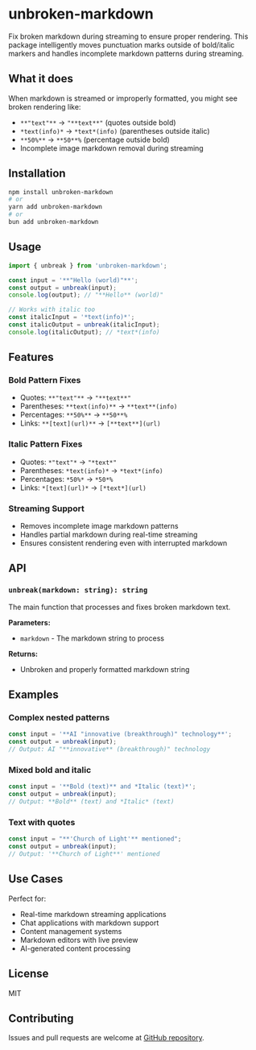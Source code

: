 # unbroken-markdown

Fix broken markdown during streaming to ensure proper rendering. This package intelligently moves punctuation marks outside of bold/italic markers and handles incomplete markdown patterns during streaming.

## What it does

When markdown is streamed or improperly formatted, you might see broken rendering like:

- `**"text"**` → `"**text**"` (quotes outside bold)
- `*text(info)*` → `*text*(info)` (parentheses outside italic)
- `**50%**` → `**50**%` (percentage outside bold)
- Incomplete image markdown removal during streaming

## Installation

```bash
npm install unbroken-markdown
# or
yarn add unbroken-markdown
# or
bun add unbroken-markdown
```

## Usage

```typescript
import { unbreak } from 'unbroken-markdown';

const input = '**"Hello (world)"**';
const output = unbreak(input);
console.log(output); // "**Hello** (world)"

// Works with italic too
const italicInput = '*text(info)*';
const italicOutput = unbreak(italicInput);
console.log(italicOutput); // *text*(info)
```

## Features

### Bold Pattern Fixes

- Quotes: `**"text"**` → `"**text**"`
- Parentheses: `**text(info)**` → `**text**(info)`
- Percentages: `**50%**` → `**50**%`
- Links: `**[text](url)**` → `[**text**](url)`

### Italic Pattern Fixes

- Quotes: `*"text"*` → `"*text*"`
- Parentheses: `*text(info)*` → `*text*(info)`
- Percentages: `*50%*` → `*50*%`
- Links: `*[text](url)*` → `[*text*](url)`

### Streaming Support

- Removes incomplete image markdown patterns
- Handles partial markdown during real-time streaming
- Ensures consistent rendering even with interrupted markdown

## API

### `unbreak(markdown: string): string`

The main function that processes and fixes broken markdown text.

**Parameters:**

- `markdown` - The markdown string to process

**Returns:**

- Unbroken and properly formatted markdown string

## Examples

### Complex nested patterns

```typescript
const input = '**AI "innovative (breakthrough)" technology**';
const output = unbreak(input);
// Output: AI "**innovative** (breakthrough)" technology
```

### Mixed bold and italic

```typescript
const input = '**Bold (text)** and *Italic (text)*';
const output = unbreak(input);
// Output: **Bold** (text) and *Italic* (text)
```

### Text with quotes

```typescript
const input = "**'Church of Light'** mentioned";
const output = unbreak(input);
// Output: '**Church of Light**' mentioned
```

## Use Cases

Perfect for:

- Real-time markdown streaming applications
- Chat applications with markdown support
- Content management systems
- Markdown editors with live preview
- AI-generated content processing

## License

MIT

## Contributing

Issues and pull requests are welcome at [GitHub repository](https://github.com/xissy/unbroken-markdown).
